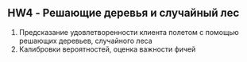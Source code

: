 ## HW4 - Решающие деревья и случайный лес

1) Предсказание удовлетворенности клиента полетом с помощью решающих деревьев, случайного леса
2) Калибровки вероятностей, оценка важности фичей
